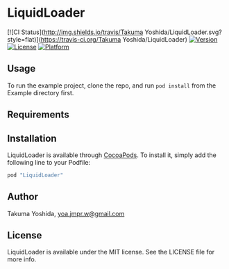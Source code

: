 # LiquidLoader

[![CI Status](http://img.shields.io/travis/Takuma Yoshida/LiquidLoader.svg?style=flat)](https://travis-ci.org/Takuma Yoshida/LiquidLoader)
[![Version](https://img.shields.io/cocoapods/v/LiquidLoader.svg?style=flat)](http://cocoapods.org/pods/LiquidLoader)
[![License](https://img.shields.io/cocoapods/l/LiquidLoader.svg?style=flat)](http://cocoapods.org/pods/LiquidLoader)
[![Platform](https://img.shields.io/cocoapods/p/LiquidLoader.svg?style=flat)](http://cocoapods.org/pods/LiquidLoader)

## Usage

To run the example project, clone the repo, and run `pod install` from the Example directory first.

## Requirements

## Installation

LiquidLoader is available through [CocoaPods](http://cocoapods.org). To install
it, simply add the following line to your Podfile:

```ruby
pod "LiquidLoader"
```

## Author

Takuma Yoshida, yoa.jmpr.w@gmail.com

## License

LiquidLoader is available under the MIT license. See the LICENSE file for more info.
